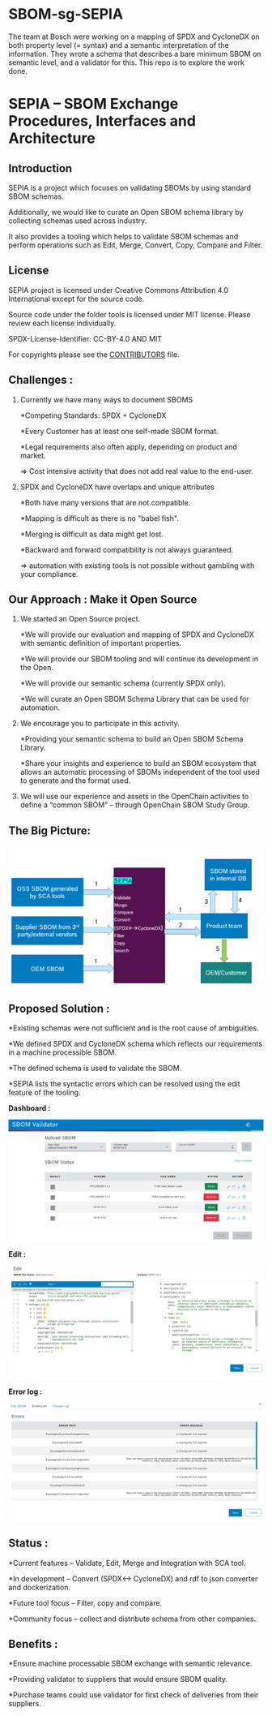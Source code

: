 # SBOM-sg-SEPIA

The team at Bosch were working on a mapping of SPDX and CycloneDX on both property level (= syntax) and a semantic interpretation of the information. They wrote a schema that describes a bare minimum SBOM on semantic level, and a validator for this. This repo is to explore the work done.

# SEPIA – SBOM Exchange Procedures, Interfaces and Architecture

## Introduction 

SEPIA is a project which focuses on validating SBOMs by using standard SBOM schemas. 

Additionally, we would like to curate an Open SBOM schema library by collecting schemas used across industry.

It also provides a tooling which helps to validate SBOM schemas and perform operations such as Edit, Merge, Convert, Copy, Compare and Filter.


## License

SEPIA project is licensed under Creative Commons Attribution 4.0 International except for the source code.

Source code under the folder tools is licensed under MIT license. Please review each license individually. 

SPDX-License-Identifier: CC-BY-4.0 AND MIT


For copyrights please see the [CONTRIBUTORS](CONTRIBUTORS) file.

## Challenges :

1. Currently we have many ways to document SBOMS

    *Competing Standards: SPDX + CycloneDX

    *Every Customer has at least one self-made SBOM format.

    *Legal requirements also often apply, depending on product and market.

    => Cost intensive activity that does not add real value to the end-user.

2. SPDX and CycloneDX have overlaps and unique attributes

    *Both have many versions that are not compatible.

    *Mapping is difficult as there is no "babel fish".

    *Merging is difficult as data might get lost.

    *Backward and forward compatibility is not always guaranteed.

    => automation with existing tools is not possible without gambling with your compliance.


## Our Approach : Make it Open Source

1.  We started an Open Source project.

    *We will provide our evaluation and mapping of SPDX and CycloneDX with semantic definition of important properties.

    *We will provide our SBOM tooling and will continue its development in the Open.

    *We will provide our semantic schema (currently SPDX only).

    *We will curate an Open SBOM Schema Library that can be used for automation.

2.  We encourage you to participate in this activity.

    *Providing your semantic schema to build an Open SBOM Schema Library.

    *Share your insights and experience to build an SBOM ecosystem that allows an automatic processing of SBOMs independent of the tool used to generate and the format used.

3.  We will use our experience and assets in the OpenChain activities to define a “common SBOM” –  through OpenChain SBOM Study Group.


## The Big Picture:

![alt text](Images/SEPIA-workflow.png)

## Proposed Solution :

*Existing schemas were not sufficient and is the root cause of ambiguities.

*We defined SPDX and CycloneDX schema which reflects our requirements in a machine processible SBOM.

*The defined schema is used to validate the SBOM.

*SEPIA lists the syntactic errors which can be resolved using the edit feature of the tooling.

**Dashboard :** 

![alt text](Images/Dashboard.png)

**Edit :** 

![alt text](Images/image-2.png)

**Error log :**

![alt text](Images/image-3.png)


## Status :

*Current features – Validate, Edit, Merge and Integration with SCA tool.

*In development – Convert (SPDX<-> CycloneDX) and rdf to json converter and dockerization.

*Future tool focus – Filter, copy and compare.

*Community focus – collect and distribute schema from other companies.


## Benefits :

*Ensure machine processable SBOM exchange with semantic relevance.

*Providing validator to suppliers that would ensure SBOM quality.

*Purchase teams could use validator for first check of deliveries from their suppliers.
    

